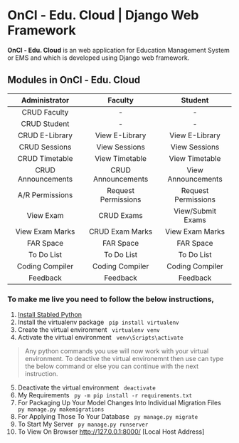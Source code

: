 # OnCl - Edu. Cloud | Django Web Framework
<b>OnCl - Edu. Cloud</b> is an web application for Education Management System or EMS and which is developed using Django web framework.

## Modules in OnCl - Edu. Cloud
| Administrator | Faculty | Student |
| :---: |:---:| :---:|
| CRUD Faculty | - | - |
| CRUD Student | - | - |
| CRUD E-Library | View E-Library | View E-Library |
| CRUD Sessions | View Sessions | View Sessions |
| CRUD Timetable | View Timetable | View Timetable |
| CRUD Announcements | CRUD Announcements | View Announcements |
| A/R Permissions | Request Permissions | Request Permissions |
| View Exam | CRUD Exams | View/Submit Exams |
| View Exam Marks | CRUD Exam Marks | View Exam Marks |
| FAR Space | FAR Space | FAR Space |
| To Do List | To Do List | To Do List |
| Coding Compiler | Coding Compiler | Coding Compiler |
| Feedback | Feedback | Feedback |

### To make me live you need to follow the below instructions,
1. [Install Stabled Python](https://www.python.org/downloads/windows/)
2. Install the virtualenv package <code> pip install virtualenv </code>
3. Create the virtual environment <code> virtualenv venv </code>
4. Activate the virtual environment <code> venv\Scripts\activate </code>
> Any python commands you use will now work with your virtual environment.
> To deactive the virtual environemnt then use can type the below command or else you can continue with the next instruction.
5. Deactivate the virtual environment <code> deactivate </code>
6. My Requirements <code> py -m pip install -r requirements.txt </code>
7. For Packaging Up Your Model Changes Into Individual Migration Files <code> py manage.py makemigrations </code>
8. For Applying Those To Your Database <code> py manage.py migrate </code>
9. To Start My Server <code> py manage.py runserver </code>
10. To View On Browser http://127.0.0.1:8000/ [Local Host Address]
